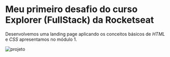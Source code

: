 # Meu primeiro desafio do curso Explorer (FullStack) da Rocketseat

Desenvolvemos uma landing page aplicando os conceitos básicos de *HTML* e *CSS* apresentamos no módulo 1.

![projeto](https://github.com/Gislene-Tavares/meuprojeto/assets/53923906/06568c7e-edbc-42cc-b391-bad826bb4ab5)
